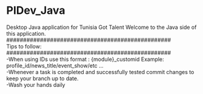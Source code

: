 # PIDev_Java
Desktop Java application for Tunisia Got Talent
Welcome to the Java side of this application.  
#################################################  
Tips to follow:   
#################################################  
-When using IDs use this format : {module}_customid Example: profile_id/news_title/event_show/etc ...  
-Whenever a task is completed and successfully tested commit changes to keep your branch up to date.  
-Wash your hands daily  
